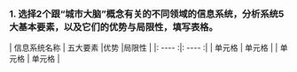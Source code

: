 ### 1.	选择2个跟“城市大脑”概念有关的不同领域的信息系统，分析系统5大基本要素，以及它们的优势与局限性，填写表格。
|  信息系统名称   | 五大要素  |优势  |局限性  |
|:  ----  :|: ----  :|
| 单元格  | 单元格 |
| 单元格  | 单元格 |
